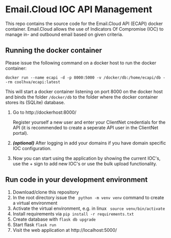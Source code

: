 # Email.Cloud IOC API Management
This repo contains the source code for the Email.Cloud API (ECAPI) docker container. Email.Cloud allows the use of Indicators Of Compromise (IOC) to manage in- and outbound email based on given criteria.

## Running the docker container
Please issue the following command on a docker host to run the docker container:
```shell
docker run --name ecapi -d -p 8000:5000 -v /docker/db:/home/ecapi/db --rm coolhva/ecapi:latest
```
This will start a docker container listening on port 8000 on the docker host and binds the folder ```/docker/db``` to the folder where the docker container stores its (SQLite) database.

1. Go to http://dockerhost:8000/

   Register yourself a new user and enter your ClientNet credentials for the API (it is recommended to create a seperate API user in the ClientNet portal).
   
2. ***(optional)*** After logging in add your domains if you have domain specific IOC configuration.
3. Now you can start using the application by showing the current IOC's, use the + sign to add new IOC's or use the bulk upload functionality.

## Run code in your development environment

1. Download/clone this repository
2. In the root directory issue the ``` python -m venv venv``` command to create a virtual environment
3. Activate the virtual environment, e.g. in linux ``` source venv/bin/activate```
4. Install requirements via ```pip install -r requirements.txt```
5. Create database with ```flask db upgrade```
5. Start flask ```flask run```
6. Visit the web application at http://localhost:5000/
